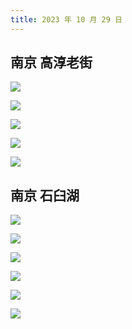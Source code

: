 ```yaml
---
title: 2023 年 10 月 29 日
---
```


## 南京 高淳老街

![](http://r.photo.store.qq.com/psc?/V12to3FW3aSvFz/bqQfVz5yrrGYSXMvKr.cqf1BnkP7AhkcD8OCHgA8K2K9WrMg8fiXIrL0FmmH7w0LWZXRx1ZAQzs1bb3ZEQpKkE5YAxB9gTEvhAxJvOKYerM!/r)

![](http://r.photo.store.qq.com/psc?/V12to3FW3aSvFz/bqQfVz5yrrGYSXMvKr.cqW.Y*SOTXbX63OQ31SQ5QzWWsu8y4r98OB3*cpPO8QUiP2p.Hf4KB32RUJlEpNvJ4SMMHke6ebjBeDpc1tF55*c!/r)

![](http://r.photo.store.qq.com/psc?/V12to3FW3aSvFz/bqQfVz5yrrGYSXMvKr.cqf1vu*07xvsaEo6zR8I7Y9i3KbRDhUcTKz2T473mFt.y8YHrCbCco2l3LHrGND6RgI7Pqc0jRaJtSIgRQivIfiU!/r)

![](http://r.photo.store.qq.com/psc?/V12to3FW3aSvFz/bqQfVz5yrrGYSXMvKr.cqVkATFshEFlrLfpIA6*eWoYb0rbnyCznjzG*QekwOn0BD9ExzTSlAHj*zcQtxrS8Lhxdv.i20lWWWkPVSzDkKVA!/r)

![](http://r.photo.store.qq.com/psc?/V12to3FW3aSvFz/bqQfVz5yrrGYSXMvKr.cqVNMet0qDSOCydtVsvKMzd92O5dbfL5P4QOpQ.gT.Wo*4W3Il9tZDSxFH9sywBaGLsVSeNrbpi2goFHBwX3YYhY!/r)

## 南京 石臼湖

![](http://r.photo.store.qq.com/psc?/V12to3FW3aSvFz/bqQfVz5yrrGYSXMvKr.cqWw*KeeAwKTTXZwhXPE9xcUfja.VrMz*JwBJJS8dCF*Mv9SlPwNBxX6uJIIPq3dinB6s2NhYLmz5Pzij*VaKVSk!/r)

![](http://r.photo.store.qq.com/psc?/V12to3FW3aSvFz/bqQfVz5yrrGYSXMvKr.cqeUkMT1PAA2SGsaDb0y4MrnKJ3*kjyR.oQAO7270clraivlfDKR2GeW3DTPo6qx1Nse1upIO90upqqBcyxBJI1I!/r)

![](http://r.photo.store.qq.com/psc?/V12to3FW3aSvFz/bqQfVz5yrrGYSXMvKr.cqYypRpqdNHZemLJzvjW2j*nxpgBswb*Wmif43N2qBt9yi9f0f3IC6TggU8Bq3nN9ui0MPjJUXdmZHow1sFNLBDc!/r)

![](http://r.photo.store.qq.com/psc?/V12to3FW3aSvFz/bqQfVz5yrrGYSXMvKr.cqe3iJ3w.Pf49vszqoxALTIFPdd8oGLJN3HGY3NqAPbESTY1qQfEER6AMqolhI8FOPqlLJYy*0xHnmMHR9zCoFfE!/r)

![](http://r.photo.store.qq.com/psc?/V12to3FW3aSvFz/bqQfVz5yrrGYSXMvKr.cqaXz*jT0rNOh2sCyNSCQ30ADGbZftvwexDumleoVC3WO4oinV*NrHVqRhruLfrvYHnSwGJdC79aA5pCT8b0q4UY!/r)

![](http://r.photo.store.qq.com/psc?/V12to3FW3aSvFz/bqQfVz5yrrGYSXMvKr.cqWQjbOnDk3ilt*pWPgen*1QqgYMvUaxsBq4mNhsGW2G5CPuf9d1TYMjt3UW1dkhxZfuwU9ZQ0tBtmxby.WL3btA!/r)
